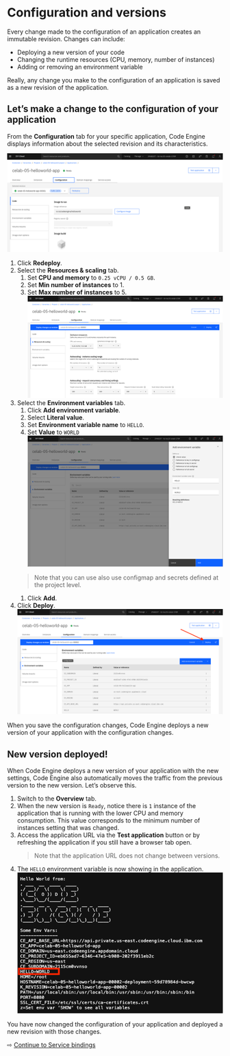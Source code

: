 # Configuration and versions

Every change made to the configuration of an application creates an immutable revision. Changes can include:
- Deploying a new version of your code
- Changing the runtime resources (CPU, memory, number of instances)
- Adding or removing an environment variable

Really, any change you make to the configuration of an application is saved as a new revision of the application.

## Let’s make a change to the configuration of your application

From the **Configuration** tab for your specific application, Code Engine displays information about  the selected revision and its characteristics.

![](images/30-configuration.png ':size=800')

1. Click **Redeploy**.
1. Select the **Resources & scaling** tab.
   1. Set **CPU and memory** to `0.25 vCPU / 0.5 GB`.
   1. Set **Min number of instances** to 1.
   1. Set **Max number of instances** to 5.
   ![](images/30-set-runtime.png ':size=750')
1. Select the **Environment variables** tab.
   1. Click **Add environment variable**.
   1. Select **Literal value**.
   1. Set **Environment variable name** to `HELLO`.
   1. Set **Value** to `WORLD`
   ![](images/30-env-var.png ':size=750')
   > Note that you can use also use configmap and secrets defined at the project level.
   1. Click **Add**.
1. Click **Deploy**.
   ![](images/30-click-deploy.png ':size=800')

When you save the configuration changes, Code Engine deploys a new version of your application with the configuration changes.

## New version deployed!

When Code Engine deploys a new version of your application with the new settings, Code Engine also automatically moves the traffic from the previous version to the new version. Let’s observe this. 

1. Switch to the **Overview** tab.
1. When the new version is `Ready`, notice there is `1` instance of the application that is running with the lower CPU and memory consumption. This value corresponds to the minimum number of instances setting that was changed.
1. Access the application URL via the **Test application** button or by refreshing the application if you still have a browser tab open.
   > Note that the application URL does not change between versions.
1. The `HELLO` environment variable is now showing in the application.
   ![](images/30-hello-world.png ':size=500')

You have now changed the configuration of your application and deployed a new revision with those changes.

⇨ [Continue to Service bindings](40-service-binding.md)